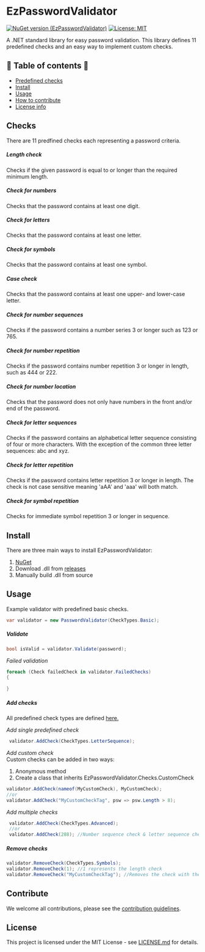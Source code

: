 # EzPasswordValidator      
[![NuGet version (EzPasswordValidator)](https://img.shields.io/nuget/v/EzPasswordValidator.svg)](https://www.nuget.org/packages/EzPasswordValidator/)
[![License: MIT](https://img.shields.io/badge/License-MIT-yellow.svg)](https://opensource.org/licenses/MIT)    

A .NET standard library for easy password validation.
This library defines 11 predefined checks and an easy way to implement custom checks.     

## :scroll: Table of contents :scroll:
* [Predefined checks](#Checks)
* [Install](#Install)
* [Usage](#Usage)
* [How to contribute](#Contribute)
* [License info](#License)

## Checks
There are 11 predfined checks each representing a password criteria. 

##### Length check 
Checks if the given password is equal to or longer than the required minimum length.

##### Check for numbers
Checks that the password contains at least one digit.

##### Check for letters
Checks that the password contains at least one letter.

##### Check for symbols
Checks that the password contains at least one symbol.

##### Case check
Checks that the password contains at least one upper- and lower-case letter.

##### Check for number sequences
Checks if the password contains a number series 3 or longer such as 123 or 765.

##### Check for number repetition
Checks if the password contains number repetition 3 or longer in length, such as 444 or 222.

##### Check for number location 
Checks that the password does not only have numbers in the front and/or end of the password.

##### Check for letter sequences
Checks if the password contains an alphabetical letter sequence consisting of four or more
characters. With the exception of the common three letter sequences: abc and xyz.
        
##### Check for letter repetition
Checks if the password contains letter repetition 3 or longer in length.
The check is not case sensitive meaning 'aAA' and 'aaa' will both match.

##### Check for symbol repetition
Checks for immediate symbol repetition 3 or longer in sequence.

## Install
There are three main ways to install EzPasswordValidator:
1. [NuGet](https://www.nuget.org/packages/EzPasswordValidator/)
2. Download .dll from [releases](https://github.com/havardt/EzPasswordValidator/releases)
3. Manually build .dll from source


## Usage

Example validator with predefined basic checks.
```C#
var validator = new PasswordValidator(CheckTypes.Basic);
```

##### Validate
```C#
bool isValid = validator.Validate(password);
```

<i>Failed validation</i> 
```C#
foreach (Check failedCheck in validator.FailedChecks)
{
    
}
```

##### Add checks
All predefined check types are defined [here.](source/EzPasswordValidator/Checks/CheckTypes.cs)

<i>Add single predefined check</i>
```C#
 validator.AddCheck(CheckTypes.LetterSequence);
```
<i>Add custom check</i><br/>
Custom checks can be added in two ways:
1. Anonymous method
2. Create a class that inherits EzPasswordValidator.Checks.CustomCheck
```C#
validator.AddCheck(nameof(MyCustomCheck), MyCustomCheck);
//or
validator.AddCheck("MyCustomCheckTag", psw => psw.Length > 8);
```

<i>Add multiple checks</i>
```C#
 validator.AddCheck(CheckTypes.Advanced);
 //or
 validator.AddCheck(288); //Number sequence check & letter sequence check
```

##### Remove checks

```C#
validator.RemoveCheck(CheckTypes.Symbols);
validator.RemoveCheck(1); //1 represents the length check
validator.RemoveCheck("MyCustomCheckTag"); //Removes the check with the given tag
```

## Contribute
We welcome all contributions, please see the [contribution guidelines](.github/CONTRIBUTING.md).

## License

This project is licensed under the MIT License - see [LICENSE.md](LICENSE.md) for details.

